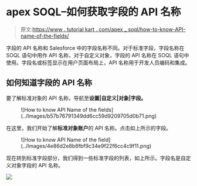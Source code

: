 # apex SOQL–如何获取字段的 API 名称

> 原文:[https://www . tutorial kart . com/apex _ soql/how-to-know-API-name-of-the-fields/](https://www.tutorialkart.com/apex_soql/how-to-know-api-name-of-the-fields/)

字段的 API 名称和 Salesforce 中的字段名称不同。对于标准字段，字段名称在 SOQL 语句中用作 API 名称，对于自定义对象，字段的 API 名称在 SOQL 语句中使用。字段名或标签显示在用户页面布局上，API 名称用于开发人员编码和集成。

## 如何知道字段的 API 名称

要了解标准对象的 API 名称，导航至**设置|自定义|对象|字段。**

<figure class="aligncenter">![How to know API Name of the fields](../Images/b57b76791349dd6cc59d9209705d0b71.png)</figure>

在这里，我们开始了解**标准对象账户**的 API 名称。点击如上所示的字段。

<figure class="aligncenter">![How to know API Name of the field](../Images/4e86d2e8b8fbf9c34e9f22f6cc4c9f11.png)</figure>

现在转到标准字段部分，我们得到一些标准字段的列表，如上所示。字段名是自定义对象字段的 API 名称。

[![](../Images/925da31b32d6bc3827932f6c8afb11bb.png)](https://www.tutorialkart.com/)
